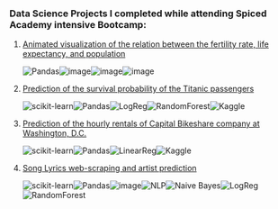 ###  Data Science Projects I completed while attending Spiced Academy intensive Bootcamp:

1. [Animated visualization of the relation between the fertility rate, life expectancy, and population](https://github.com/MariaDragoumi/Spiced_projects/tree/master/01_Data_visualization)

    ![Pandas](https://img.shields.io/badge/pandas-%23150458.svg?style=for-the-badge&logo=pandas&logoColor=white)![image](https://img.shields.io/badge/Numpy-777BB4?style=for-the-badge&logo=numpy&logoColor=white)![image](https://img.shields.io/badge/-Matplotlib-orange?style=for-the-badge)![image](https://img.shields.io/badge/-seaborn-9cf?style=for-the-badge)
  
  
2. [Prediction of the survival probability of the Titanic passengers](https://github.com/MariaDragoumi/Spiced_projects/tree/master/02_Titanic) 

     ![scikit-learn](https://img.shields.io/badge/scikit--learn-%23F7931E.svg?style=for-the-badge&logo=scikit-learn&logoColor=white)![Pandas](https://img.shields.io/badge/pandas-%23150458.svg?style=for-the-badge&logo=pandas&logoColor=white)![LogReg](https://img.shields.io/badge/-Logistic%20Regression-yellowgreen?style=for-the-badge)![RandomForest](https://img.shields.io/badge/-Random%20Forest-green?style=for-the-badge)![Kaggle](https://img.shields.io/badge/Kaggle-035a7d?style=for-the-badge&logo=kaggle&logoColor=white)

3. [Prediction of the hourly rentals of Capital Bikeshare company at Washington, D.C.](https://github.com/MariaDragoumi/Spiced_projects/tree/master/03_Bike_sharing_demand) 

    ![scikit-learn](https://img.shields.io/badge/scikit--learn-%23F7931E.svg?style=for-the-badge&logo=scikit-learn&logoColor=white)![Pandas](https://img.shields.io/badge/pandas-%23150458.svg?style=for-the-badge&logo=pandas&logoColor=white)![LinearReg](https://img.shields.io/badge/-Linear%20Regression-yellow?style=for-the-badge)![Kaggle](https://img.shields.io/badge/Kaggle-035a7d?style=for-the-badge&logo=kaggle&logoColor=white)

4. [Song Lyrics web-scraping and artist prediction](https://github.com/MariaDragoumi/Spiced_projects/tree/master/04_Lyrics_classifier)

    ![scikit-learn](https://img.shields.io/badge/scikit--learn-%23F7931E.svg?style=for-the-badge&logo=scikit-learn&logoColor=white)![Pandas](https://img.shields.io/badge/pandas-%23150458.svg?style=for-the-badge&logo=pandas&logoColor=white)![image](https://img.shields.io/badge/-BeautifulSoup-9cf?style=for-the-badge)![NLP](https://img.shields.io/badge/-NLP-darkblue?style=for-the-badge)![Naive Bayes](https://img.shields.io/badge/-Naive%20Bayes-blueviolet?style=for-the-badge)![LogReg](https://img.shields.io/badge/-Logistic%20Regression-yellowgreen?style=for-the-badge)![RandomForest](https://img.shields.io/badge/-Random%20Forest-green?style=for-the-badge)
    
